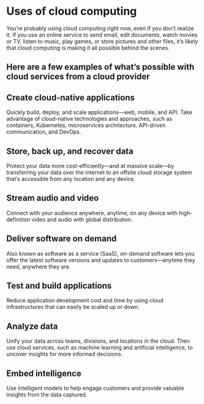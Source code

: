 
# Uses of cloud computing

You’re probably using cloud computing right now, even if you don’t realize it. If you use an online service to send email,
edit documents, watch movies or TV, listen to music, play games, or store pictures and other files, it’s likely that cloud
computing is making it all possible behind the scenes.

## Here are a few examples of what’s possible with cloud services from a cloud provider

## Create cloud-native applications

Quickly build, deploy, and scale applications—web, mobile, and API. Take advantage of cloud-native technologies and approaches,
such as containers, Kubernetes, microservices architecture, API-driven communication, and DevOps.

## Store, back up, and recover data

Protect your data more cost-efficiently—and at massive scale—by transferring your data over the internet to
an offsite cloud storage system that’s accessible from any location and any device.

## Stream audio and video

Connect with your audience anywhere, anytime, on any device with high-definition video and audio with global distribution.

## Deliver software on demand

Also known as software as a service (SaaS), on-demand software lets you offer the latest software versions
and updates to customers—anytime they need, anywhere they are.

## Test and build applications

Reduce application development cost and time by using cloud infrastructures that can easily be scaled up or down.

## Analyze data

Unify your data across teams, divisions, and locations in the cloud. Then use cloud services, such as machine
learning and artificial intelligence, to uncover insights for more informed decisions.

## Embed intelligence

Use intelligent models to help engage customers and provide valuable insights from the data captured.